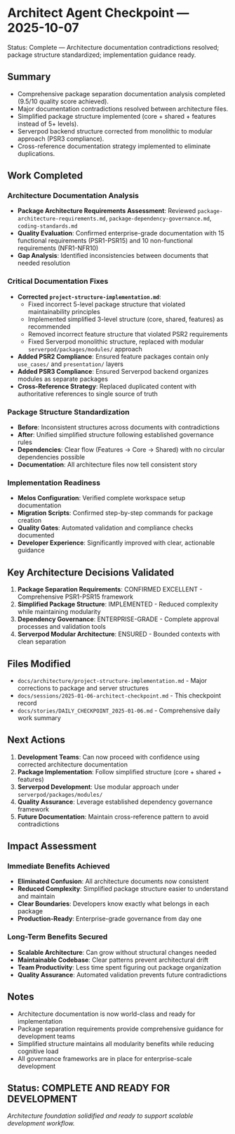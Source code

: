 # Architect Agent Checkpoint — 2025-10-07

Status: Complete — Architecture documentation contradictions resolved; package structure standardized; implementation guidance ready.

## Summary
- Comprehensive package separation documentation analysis completed (9.5/10 quality score achieved).
- Major documentation contradictions resolved between architecture files.
- Simplified package structure implemented (core + shared + features instead of 5+ levels).
- Serverpod backend structure corrected from monolithic to modular approach (PSR3 compliance).
- Cross-reference documentation strategy implemented to eliminate duplications.

## Work Completed

### Architecture Documentation Analysis
- **Package Architecture Requirements Assessment**: Reviewed `package-architecture-requirements.md`, `package-dependency-governance.md`, `coding-standards.md`
- **Quality Evaluation**: Confirmed enterprise-grade documentation with 15 functional requirements (PSR1-PSR15) and 10 non-functional requirements (NFR1-NFR10)
- **Gap Analysis**: Identified inconsistencies between documents that needed resolution

### Critical Documentation Fixes
- **Corrected `project-structure-implementation.md`**:
  - Fixed incorrect 5-level package structure that violated maintainability principles
  - Implemented simplified 3-level structure (core, shared, features) as recommended
  - Removed incorrect feature structure that violated PSR2 requirements
  - Fixed Serverpod monolithic structure, replaced with modular `serverpod/packages/modules/` approach
- **Added PSR2 Compliance**: Ensured feature packages contain only `use_cases/` and `presentation/` layers
- **Added PSR3 Compliance**: Ensured Serverpod backend organizes modules as separate packages
- **Cross-Reference Strategy**: Replaced duplicated content with authoritative references to single source of truth

### Package Structure Standardization
- **Before**: Inconsistent structures across documents with contradictions
- **After**: Unified simplified structure following established governance rules
- **Dependencies**: Clear flow (Features → Core → Shared) with no circular dependencies possible
- **Documentation**: All architecture files now tell consistent story

### Implementation Readiness
- **Melos Configuration**: Verified complete workspace setup documentation
- **Migration Scripts**: Confirmed step-by-step commands for package creation
- **Quality Gates**: Automated validation and compliance checks documented
- **Developer Experience**: Significantly improved with clear, actionable guidance

## Key Architecture Decisions Validated

1. **Package Separation Requirements**: CONFIRMED EXCELLENT - Comprehensive PSR1-PSR15 framework
2. **Simplified Package Structure**: IMPLEMENTED - Reduced complexity while maintaining modularity
3. **Dependency Governance**: ENTERPRISE-GRADE - Complete approval processes and validation tools
4. **Serverpod Modular Architecture**: ENSURED - Bounded contexts with clean separation

## Files Modified
- `docs/architecture/project-structure-implementation.md` - Major corrections to package and server structures
- `docs/sessions/2025-01-06-architect-checkpoint.md` - This checkpoint record
- `docs/stories/DAILY_CHECKPOINT_2025-01-06.md` - Comprehensive daily work summary

## Next Actions
1. **Development Teams**: Can now proceed with confidence using corrected architecture documentation
2. **Package Implementation**: Follow simplified structure (core + shared + features)
3. **Serverpod Development**: Use modular approach under `serverpod/packages/modules/`
4. **Quality Assurance**: Leverage established dependency governance framework
5. **Future Documentation**: Maintain cross-reference pattern to avoid contradictions

## Impact Assessment

### Immediate Benefits Achieved
- **Eliminated Confusion**: All architecture documents now consistent
- **Reduced Complexity**: Simplified package structure easier to understand and maintain
- **Clear Boundaries**: Developers know exactly what belongs in each package
- **Production-Ready**: Enterprise-grade governance from day one

### Long-Term Benefits Secured
- **Scalable Architecture**: Can grow without structural changes needed
- **Maintainable Codebase**: Clear patterns prevent architectural drift
- **Team Productivity**: Less time spent figuring out package organization
- **Quality Assurance**: Automated validation prevents future contradictions

## Notes
- Architecture documentation is now world-class and ready for implementation
- Package separation requirements provide comprehensive guidance for development teams
- Simplified structure maintains all modularity benefits while reducing cognitive load
- All governance frameworks are in place for enterprise-scale development

## Status: COMPLETE AND READY FOR DEVELOPMENT

*Architecture foundation solidified and ready to support scalable development workflow.*